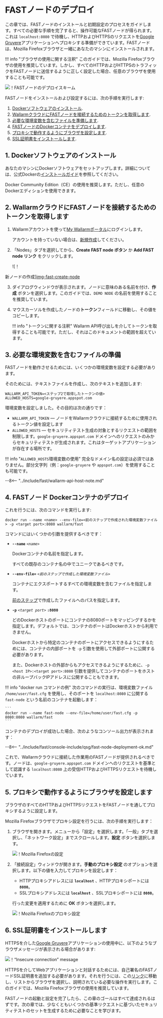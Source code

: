 [img-qsg-deployment-scheme]:    ../../images/fast/qsg/en/deployment/5-qsg-fast-inst-scheme.png
[img-fast-create-node]:         ../../images/fast/qsg/common/deployment/6-qsg-fast-inst-create-node.png   
[img-firefox-options]:          ../../images/fast/qsg/common/deployment/9-qsg-fast-inst-ff-options-window.png
[img-firefox-proxy-options]:    ../../images/fast/qsg/common/deployment/10-qsg-fast-inst-ff-proxy-options.png
[img-insecure-connection]:      ../../images/fast/qsg/common/deployment/11-qsg-fast-inst-untrusted-cert.png

[link-https-google-gruyere]:    https://google-gruyere.appspot.com
[link-docker-docs]:             https://docs.docker.com/
[link-wl-fast-trial]:           https://fast.wallarm.com/signup
[link-wl-console]:              https://us1.my.wallarm.com
[link-ssl-installation]:        ../ssl/intro.md

[wl-cloud-list]:    ../CLOUD-LIST.md
      
[anchor1]:  #1-docker-ソフトウェアのインストール
[anchor2]:  #2-wallarm-クラウドに-fast-ノードを接続するためのトークンの取得
[anchor3]:  #3-必要な環境変数を含むファイルの準備
[anchor4]:  #4-fast-ノード-docker-コンテナのデプロイ
[anchor5]:  #5-プロキシを利用するブラウザの設定
[anchor6]:  #6-ssl-証明書のインストール

    
# FASTノードのデプロイ

この章では、FASTノードのインストールと初期設定のプロセスをガイドします。すべての必要な手順を完了すると、操作可能なFASTノードが得られます。これは `localhost:8080` で待機し、HTTPおよびHTTPSのリクエストを[Google Gruyere][link-https-google-gruyere]アプリケーションへプロキシする準備ができています。FASTノードは、Mozilla Firefoxブラウザと一緒にあなたのマシンにインストールされます。
    
!!! info "ブラウザの使用に関する注釈"
    このガイドでは、Mozilla Firefoxブラウザの使用を推奨しています。しかし、すべてのHTTPおよびHTTPSのトラフィックをFASTノードに送信するように正しく設定した場合、任意のブラウザを使用することも可能です。

![！FASTノードのデプロイスキーム][img-qsg-deployment-scheme]    
        
FASTノードをインストールおよび設定するには、次の手順を実行します:

1.  [Dockerソフトウェアのインストール][anchor1].
2.  [WallarmクラウドにFASTノードを接続するためのトークンを取得します][anchor2].
3.  [必要な環境変数を含むファイルを準備します][anchor3].
4.  [FASTノードのDockerコンテナをデプロイします][anchor4].
5.  [プロキシで動作するようにブラウザを設定します][anchor5].
6.  [SSL証明書をインストールします][anchor6].
            
##  1.  Dockerソフトウェアのインストール 

あなたのマシンにDockerソフトウェアをセットアップします。詳細については、公式Dockerの[インストールガイド][link-docker-docs]を参照してください。

Docker Community Edition（CE）の使用を推奨します。ただし、任意のDockerエディションを使用できます。
    
    
##  2.  WallarmクラウドにFASTノードを接続するためのトークンを取得します

1.  Wallarmアカウントを使って[My Wallarmポータル][link-wl-console]にログインします。

    アカウントを持っていない場合は、[新規作成][link-wl-fast-trial]してください。

2.  「Nodes」タブを選択してから、**Create FAST node ボタン** か **Add FAST node リンク** をクリックします。

    ![！

新ノードの作成][img-fast-create-node]

3.  ダイアログウィンドウが表示されます。ノードに意味のある名前を付け、**作成** ボタンを選択します。このガイドでは、`DEMO NODE` の名前を使用することを推奨しています。

4.  マウスカーソルを作成したノードの**トークン**フィールドに移動し、その値をコピーします。

    !!! info "トークンに関する注釈"
        Wallarm API呼び出しを介してトークンを取得することも可能です。ただし、それはこのドキュメントの範囲を超えています。

##  3.  必要な環境変数を含むファイルの準備 

FASTノードを動作させるためには、いくつかの環境変数を設定する必要があります。

そのためには、テキストファイルを作成し、次のテキストを追加します:

```
WALLARM_API_TOKEN=<ステップ2で取得したトークンの値>
ALLOWED_HOSTS=google-gruyere.appspot.com
```

環境変数を設定しました。その目的は次の通りです：
* `WALLARM_API_TOKEN` — ノードをWallarmクラウドに接続するために使用されるトークン値を設定します
* `ALLOWED_HOSTS` — セキュリティテスト生成の対象とするリクエストの範囲を制限します。`google-gruyere.appspot.com` ドメインへのリクエストのみからセキュリティテストが生成されます。これはターゲットアプリケーションが存在する場所です。

!!! info "`ALLOWED_HOSTS`環境変数の使用"
完全なドメイン名の設定は必須ではありません。部分文字列（例：`google-gruyere` や `appspot.com`）を使用することも可能です。

--8<-- "../include/fast/wallarm-api-host-note.md"
   
##  4.  FASTノード Dockerコンテナのデプロイ

これを行うには、次のコマンドを実行します:

```
docker run --name <name> --env-file=<前のステップで作成された環境変数ファイル> -p <target port>:8080 wallarm/fast
```

コマンドにはいくつかの引数を提供するべきです：
    
* **`--name`** *`<name>`*
        
    Dockerコンテナの名前を指定します。
    
    すべての既存のコンテナ名の中でユニークであるべきです。

* **`--env-file=`** *`<前のステップで作成した環境変数ファイル>`*
    
    コンテナにエクスポートするすべての環境変数を含むファイルを指定します。
    
    [前のステップ][anchor3]で作成したファイルへのパスを指定します。

* **`-p`** *`<target port>`* **`:8080`**
    
    どのDockerホストのポートにコンテナの8080ポートをマッピングするかを指定します。デフォルトでは、コンテナのポートはDockerホストから利用できません。 
    
    Dockerホストから特定のコンテナのポートにアクセスできるようにするためには、コンテナの内部ポートを `-p` 引数を使用して外部ポートに公開する必要があります。

    また、Dockerホストの外部からもアクセスできるようにするために、`-p <host IP>:<target port>:8080` 引数を提供してコンテナのポートをホストの非ループバックIPアドレスに公開することもできます。 

!!! info "docker run コマンドの例"
    次のコマンドの実行は、環境変数ファイル `/home/user/fast.cfg` を使用し、そのポートを `localhost:8080` に公開する `fast-node` という名前のコンテナを起動します：

    ```
    docker run --name fast-node --env-file=/home/user/fast.cfg -p 8080:8080 wallarm/fast
    ```

コンテナのデプロイが成功した場合、次のようなコンソール出力が表示されます：

--8<-- "../include/fast/console-include/qsg/fast-node-deployment-ok.md"

これで、Wallarmクラウドに接続した作業用のFASTノードが提供されるべきです。ノードは、`google-gruyere.appspot.com` ドメインへのリクエストを基準として認識する `localhost:8080` 上の受信HTTPおよびHTTPSリクエストを待機しています。
    
    
##  5.  プロキシで動作するようにブラウザを設定します

ブラウザのすべてのHTTPおよびHTTPSリクエストをFASTノードを通してプロキシするように設定します。

Mozilla Firefoxブラウザでプロキシ設定を行うには、次の手順を実行します：

1.  ブラウザを開きます。メニューから「設定」を選択します。「一般」タブを選択し、「ネットワーク設定」までスクロールします。**設定** ボタンを選択します。

    ![！Mozilla Firefoxの設定][img-firefox-options]

2.  「接続設定」ウィンドウが開きます。**手動のプロキシ設定** のオプションを選択します。以下の値を入力してプロキシを設定します：

    * HTTPプロキシアドレスには **`localhost`** 、HTTPプロキシポートには **`8080`**。
    * SSLプロキシアドレスには **`localhost`** 、SSLプロキシポートには **`8080`**。

    行った変更を適用するために **ОК** ボタンを選択します。

    ![！Mozilla Firefoxのプロキシ設定][img-firefox-proxy-options]
    
    
##  6.  SSL証明書をインストールします

HTTPSを介した[Google Gruyere][link-https-google-gruyere]アプリケーションの使用中に、以下のようなブラウザメッセージが表示される場合があります:

![！“Insecure connection” message][img-insecure-connection]

HTTPSを介してWebアプリケーションと対話するためには、自己署名のFASTノードSSL証明書を追加する必要があります。それを行うには、この[リンク][link-ssl-installation]に移動し、リストからブラウザを選択し、説明されている必要な操作を実行します。このガイドでは、Mozilla Firefoxブラウザの使用を推奨しています。

FASTノードの起動と設定を完了したら、この章のゴールはすべて達成されるはずです。次の章では、少なくともいくつかの基準リクエストに基づいたセキュリティテストのセットを生成するために必要なことを学びます。